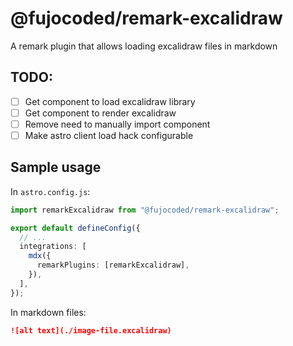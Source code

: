 # @fujocoded/remark-excalidraw

A remark plugin that allows loading excalidraw files in markdown

## TODO:

- [ ] Get component to load excalidraw library
- [ ] Get component to render excalidraw
- [ ] Remove need to manually import component
- [ ] Make astro client load hack configurable

## Sample usage

In `astro.config.js`:

```ts
import remarkExcalidraw from "@fujocoded/remark-excalidraw";

export default defineConfig({
  // ...
  integrations: [
    mdx({
      remarkPlugins: [remarkExcalidraw],
    }),
  ],
});
```

In markdown files:

```md
![alt text](./image-file.excalidraw)
```
